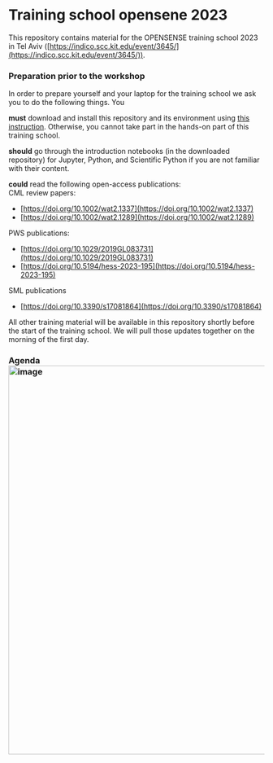 # Training school opensene 2023
This repository contains material for the OPENSENSE training school 2023 in Tel Aviv ([https://indico.scc.kit.edu/event/3645/](https://indico.scc.kit.edu/event/3645/)).
### Preparation prior to the workshop
In order to prepare yourself and your laptop for the training school we ask you to do the following things. You

**must** download and install this repository and its environment using [this instruction](https://github.com/OpenSenseAction/training_school_opensene_2023/blob/main/Environment_installation_instructions.pdf). Otherwise, you cannot take part in the hands-on part of this training school.

**should** go through the introduction notebooks (in the downloaded repository) for Jupyter, Python, and Scientific Python if you are not familiar with their content.

**could** read the following open-access publications:  
CML review papers:
* [https://doi.org/10.1002/wat2.1337](https://doi.org/10.1002/wat2.1337)
* [https://doi.org/10.1002/wat2.1289](https://doi.org/10.1002/wat2.1289)

PWS publications:
* [https://doi.org/10.1029/2019GL083731](https://doi.org/10.1029/2019GL083731)
* [https://doi.org/10.5194/hess-2023-195](https://doi.org/10.5194/hess-2023-195)

SML publications 
* [https://doi.org/10.3390/s17081864](https://doi.org/10.3390/s17081864)

All other training material will be available in this repository shortly before the start of the training school. We will pull those updates together on the morning of the first day.

### Agenda <img width="764" alt="image" src="https://github.com/OpenSenseAction/training_school_opensene_2023/assets/44392812/1ea8b958-0444-467e-abee-b60d6bf66946">

